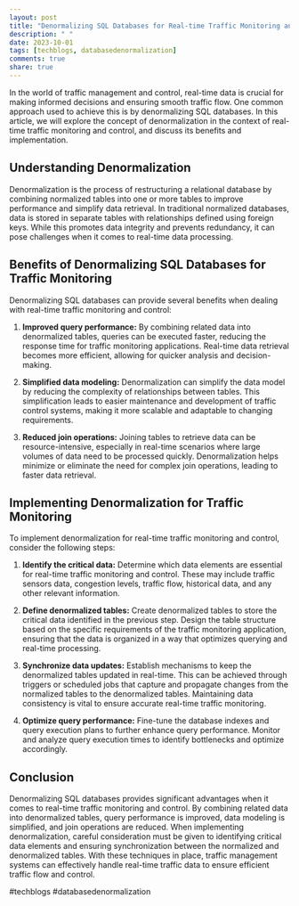 ```yaml
---
layout: post
title: "Denormalizing SQL Databases for Real-time Traffic Monitoring and Control"
description: " "
date: 2023-10-01
tags: [techblogs, databasedenormalization]
comments: true
share: true
---
```


In the world of traffic management and control, real-time data is crucial for making informed decisions and ensuring smooth traffic flow. One common approach used to achieve this is by denormalizing SQL databases. In this article, we will explore the concept of denormalization in the context of real-time traffic monitoring and control, and discuss its benefits and implementation.

## Understanding Denormalization

Denormalization is the process of restructuring a relational database by combining normalized tables into one or more tables to improve performance and simplify data retrieval. In traditional normalized databases, data is stored in separate tables with relationships defined using foreign keys. While this promotes data integrity and prevents redundancy, it can pose challenges when it comes to real-time data processing.

## Benefits of Denormalizing SQL Databases for Traffic Monitoring

Denormalizing SQL databases can provide several benefits when dealing with real-time traffic monitoring and control:

1. **Improved query performance:** By combining related data into denormalized tables, queries can be executed faster, reducing the response time for traffic monitoring applications. Real-time data retrieval becomes more efficient, allowing for quicker analysis and decision-making.

2. **Simplified data modeling:** Denormalization can simplify the data model by reducing the complexity of relationships between tables. This simplification leads to easier maintenance and development of traffic control systems, making it more scalable and adaptable to changing requirements.

3. **Reduced join operations:** Joining tables to retrieve data can be resource-intensive, especially in real-time scenarios where large volumes of data need to be processed quickly. Denormalization helps minimize or eliminate the need for complex join operations, leading to faster data retrieval.

## Implementing Denormalization for Traffic Monitoring

To implement denormalization for real-time traffic monitoring and control, consider the following steps:

1. **Identify the critical data:** Determine which data elements are essential for real-time traffic monitoring and control. These may include traffic sensors data, congestion levels, traffic flow, historical data, and any other relevant information.

2. **Define denormalized tables:** Create denormalized tables to store the critical data identified in the previous step. Design the table structure based on the specific requirements of the traffic monitoring application, ensuring that the data is organized in a way that optimizes querying and real-time processing.

3. **Synchronize data updates:** Establish mechanisms to keep the denormalized tables updated in real-time. This can be achieved through triggers or scheduled jobs that capture and propagate changes from the normalized tables to the denormalized tables. Maintaining data consistency is vital to ensure accurate real-time traffic monitoring.

4. **Optimize query performance:** Fine-tune the database indexes and query execution plans to further enhance query performance. Monitor and analyze query execution times to identify bottlenecks and optimize accordingly.

## Conclusion

Denormalizing SQL databases provides significant advantages when it comes to real-time traffic monitoring and control. By combining related data into denormalized tables, query performance is improved, data modeling is simplified, and join operations are reduced. When implementing denormalization, careful consideration must be given to identifying critical data elements and ensuring synchronization between the normalized and denormalized tables. With these techniques in place, traffic management systems can effectively handle real-time traffic data to ensure efficient traffic flow and control.

#techblogs #databasedenormalization
